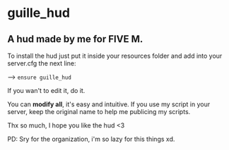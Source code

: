 # guille_hud

## A hud made by me for FIVE M. 

To install the hud just put it inside your resources folder and add into your server.cfg the next line:

--> `ensure guille_hud`

If you wan't to edit it, do it.

You can **modify all**, it's easy and intuitive.
If you use my script in your server, keep the original name to help me publicing my scripts. 

Thx so much, I hope you like the hud <3
 
PD: Sry for the organization, i'm so lazy for this things xd.
